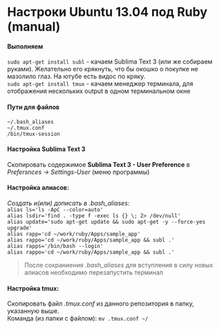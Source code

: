 # Настроки Ubuntu 13.04 под Ruby (manual)

#### Выполняем
`sudo apt-get install subl` - качаем Sublima Text 3 (или же собираем руками). Желательно его крякнуть, что бы окошко о покупке не мазолило глаз. На ютубе есть видос по кряку.  
`sudo apt-get install tmux` - качаем менеджер терминала, для отображения нескольких output в одном терминальном окне 

#### Пути для файлов
`~/.bash_aliases`   
`~/.tmux.conf`  
`/bin/tmux-session`  
  
#### Настройка Sublima Text 3
Скопировать содержимое **Sublima Text 3 - User Preference** в *Prefersnces -> Settings-User* (меню программы)
  
#### Настройка алиасов:
 *Создать и(или) дописать в .bash_aliases:*  
`alias ls='ls -ApC --color=auto'`  
`alias lsdir='find . -type f -exec ls {} \; 2> /dev/null'`  
`alias update='sudo apt-get update && sudo apt-get -y --force-yes  upgrade'`  
`alias rapp='cd ~/work/ruby/Apps/sample_app'`  
`alias rappo='cd ~/work/ruby/Apps/sample_app && subl .'`  
`alias rapps='/bin/bash --login'`  
`alias rappo='cd ~/work/ruby/Apps/sample_app && subl .'`   
 
> После сохраниения *.bash_aliases* для вступления в силу новых алиасов необходимо перезапустить терминал

#### Настройка tmux:
Скопировать файл *.tmux.conf* из данного репозитория в папку, указанную выше.  
Команда (из папки с файлом): `mv .tmux.conf ~/`
  
